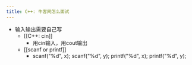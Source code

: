 ```yaml
---
title: C++: 牛客网怎么面试
---
```


- 输入输出需要自己写
	- [[C++: cin]]
		- 用cin输入，用cout输出
	- [[scanf or printf]]
		- scanf("%d", x); scanf("%d", y); printf("%d", x); printf("%d", y);